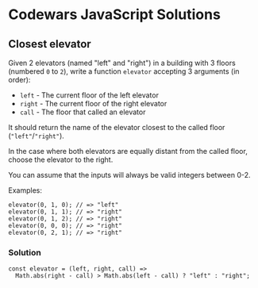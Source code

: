 # Codewars JavaScript Solutions

## Closest elevator

Given 2 elevators (named "left" and "right") in a building with 3 floors (numbered `0` to `2`), write a function `elevator` accepting 3 arguments (in order):

- `left` - The current floor of the left elevator
- `right` - The current floor of the right elevator
- `call` - The floor that called an elevator

It should return the name of the elevator closest to the called floor (`"left"`/`"right"`).

In the case where both elevators are equally distant from the called floor, choose the elevator to the right.

You can assume that the inputs will always be valid integers between 0-2.

Examples:

```
elevator(0, 1, 0); // => "left"
elevator(0, 1, 1); // => "right"
elevator(0, 1, 2); // => "right"
elevator(0, 0, 0); // => "right"
elevator(0, 2, 1); // => "right"
```

### Solution

```
const elevator = (left, right, call) =>
  Math.abs(right - call) > Math.abs(left - call) ? "left" : "right";
```
